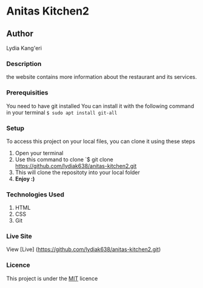# Anitas Kitchen2
## Author
Lydia Kang'eri
### Description
the website contains more information  about the restaurant and its services.
### Prerequisities
You need to have git installed
You can install it with the following command in your terminal
`$ sudo apt install git-all`
### Setup
To access this project on your local files, you can clone it using these steps
1. Open your terminal
1. Use this command to clone `$ git clone
https://github.com/lydiak638/anitas-kitchen2.git
1. This will clone the repositoty into your local folder
1. __Enjoy :)__
### Technologies Used
1. HTML
1. CSS
1. Git
### Live Site
View [Live] (https://github.com/lydiak638/anitas-kitchen2.git)
### Licence
This project is under the  [MIT](LICENSE) licence




